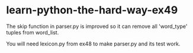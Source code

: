 # learn-python-the-hard-way-ex49

The skip function in parser.py is improved so it can remove all 'word_type' tuples from word_list.

You will need lexicon.py from ex48 to make parser.py and its test work.
